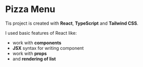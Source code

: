 # Pizza Menu

Tis project is created with **React**, **TypeScript** and **Tailwind CSS**.

I used basic features of React like:

- work with **components**
- **JSX** syntax for writing component
- work with **props**
- and **rendering of list**
